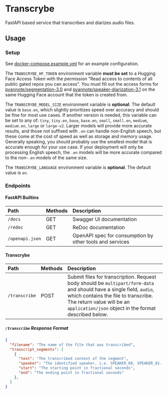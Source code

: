 # Transcrybe

FastAPI based service that transcribes and diarizes audio files.

## Usage

### Setup

See [docker-compose.example.yml](docker-compose.example.yml) for an example configuration.

The `TRANSCRYBE_HF_TOKEN` environment variable **must be set** to a Hugging Face Access Token with the permission "Read access to contents of all public gated repos you can access". You must fill out the access forms for [pyannote/segmentation-3.0](https://huggingface.co/pyannote/segmentation-3.0) and [pyannote/speaker-diarization-3.1](https://huggingface.co/pyannote/speaker-diarization-3.1) on the same Hugging Face account that the token is created from.

The `TRANSCRYBE_MODEL_SIZE` environment variable is **optional**. The default value is `base.en`, which slightly prioritizes speed over accuracy and should be fine for most use cases. If another version is needed, this variable can be set to any of: `tiny`, `tiny.en`, `base`, `base.en`, `small`, `small.en`, `medium`, `medium.en`, `large` or `large-v2`. Larger models will provide more accurate results, and those not suffixed with `.en` can handle non-English speech, but these come at the cost of speed as well as storage and memory usage. Generally speaking, you should probably use the smallest model that is accurate enough for your use case. If your deployment will only be processing English speech, the `.en` models will be more accurate compared to the non-`.en` models of the same size.

The `TRANSCRYBE_LANGUAGE` environment variable is **optional**. The default value is `en`.

### Endpoints

#### FastAPI Builtins

|Path|Methods|Description|
|:---|:------|:----------|
|`/docs`|GET|Swagger UI documentation|
|`/redoc`|GET|ReDoc documentation|
|`/openapi.json`|GET|OpenAPI spec for consumption by other tools and services|

#### Transcrybe
|Path|Methods|Description|
|:---|:------|:----------|
|`/transcribe`|POST|Submit files for transcription. Request body should be `multipart/form-data` and should have a single field, `audio`, which contains the file to transcribe. The return value will be an `application/json` object in the format described below.|

##### `/transcribe` Response Format
```json
{
  "filename": "The name of the file that was transcribed",
  "transcript_segments": [
    {
      "text": "The transcribed content of the segment",
      "speaker": "The identified speaker, i.e. SPEAKER_00, SPEAKER_01...",
      "start": "The starting point in fractional seconds",
      "end": "The ending point in fractional seconds"
    },
  ]
}
```
